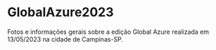 # GlobalAzure2023
Fotos e informações gerais sobre a edição Global Azure realizada em 13/05/2023 na cidade de Campinas-SP.
